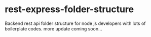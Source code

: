 # rest-express-folder-structure
Backend rest api folder structure for node js developers with lots of boilerplate codes.
more update coming soon...

